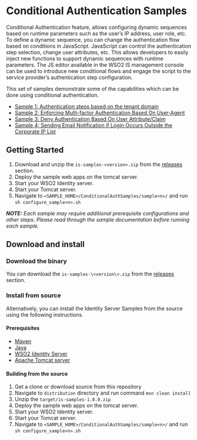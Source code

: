 # Conditional Authentication Samples

Conditional Authentication feature, allows configuring dynamic sequences based on runtime parameters such as the user’s 
IP address, user role, etc. To define a dynamic sequence, you can change the authentication flow based on conditions in 
JavaScript. JavaScript can control the authentication step selection, change user attributes, etc. This allows 
developers to easily inject new functions to support dynamic sequences with runtime parameters. The JS editor available 
in the WSO2 IS management console can be used to introduce new conditional flows and engage the script to the service 
provider’s authentication step configuration.

This set of samples demonstrate some of the capabilities which can be done using conditional authentication.

- [Sample 1: Authentication steps based on the tenant domain](https://github.com/wso2/samples-is/tree/master/conditional-auth-sample/src/main/resources/sample1)
- [Sample 2: Enforcing Multi-factor Authentication Based On User-Agent](https://github.com/wso2/samples-is/tree/master/conditional-auth-sample/src/main/resources/sample2)
- [Sample 3: Deny Authentication Based On User Attribute/Claim](https://github.com/wso2/samples-is/tree/master/conditional-auth-sample/src/main/resources/sample3)
- [Sample 4: Sending Email Notification if Login Occurs Outside the Corporate IP List](https://github.com/wso2/samples-is/tree/master/conditional-auth-sample/src/main/resources/sample4)

## Getting Started
1. Download and unzip the `is-samples-<version>.zip` from the [releases](https://github.com/wso2/samples-is/releases) 
section.
2. Deploy the sample web apps on the tomcat server.
3. Start your WSO2 Identity server.
4. Start your Tomcat server.
5. Navigate to `<SAMPLE_HOME>/ConditionalAuthSamples/sample<n>/` and run `sh configure_sample<n>.sh`

***NOTE:*** *Each sample may require additional prerequisite configurations and other steps. Please read through the
sample documentation before running each sample.*

## Download and install

### Download the binary

You can download the `is-samples-\<version\>.zip` from the [releases](https://github.com/wso2/samples-is/releases) 
section.

### Install from source

Alternatively, you can install the Identity Server Samples from the source using the following instructions.

#### Prerequisites

- [Maven](https://maven.apache.org/download.cgi)
- [Java](http://www.oracle.com/technetwork/java/javase/downloads)
- [WSO2 Identity Server](https://wso2.com/identity-and-access-management)
- [Apache Tomcat server](https://tomcat.apache.org/download-80.cgi)

#### Building from the source

1. Get a clone or download source from this repository
2. Navigate to `distribution` directory and run command `mvn clean install` 
3. Unzip the `target/is-samples-1.0.0.zip`
4. Deploy the sample web apps on the tomcat server.
5. Start your WSO2 Identity server.
6. Start your Tomcat server.
7. Navigate to `<SAMPLE_HOME>/ConditionalAuthSamples/sample<n>/` and run `sh configure_sample<n>.sh`
